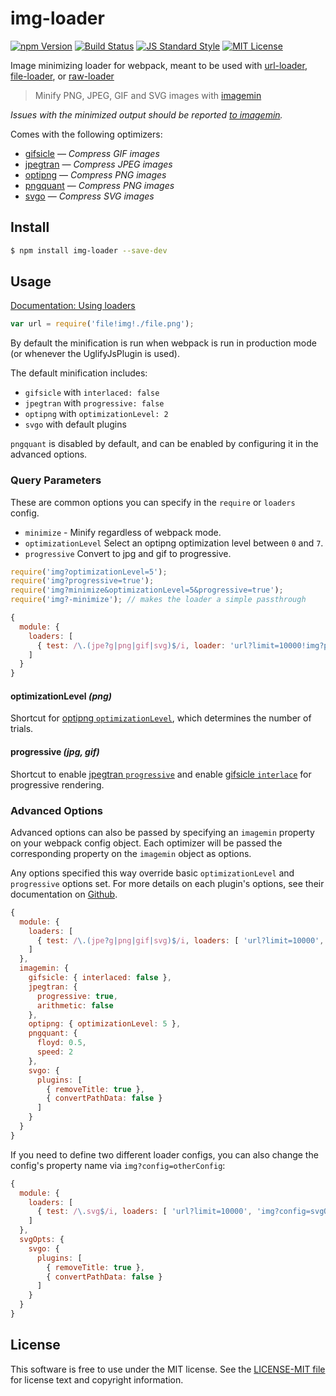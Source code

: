 # img-loader

[![npm Version][npm-image]][npm]
[![Build Status][build-image]][build]
[![JS Standard Style][style-image]][style]
[![MIT License][license-image]][LICENSE]

Image minimizing loader for webpack, meant to be used with [url-loader](https://github.com/webpack/url-loader), [file-loader](https://github.com/webpack/file-loader), or [raw-loader](https://github.com/webpack/raw-loader)

> Minify PNG, JPEG, GIF and SVG images with [imagemin](https://github.com/imagemin/imagemin)

*Issues with the minimized output should be reported [to imagemin](https://github.com/imagemin/imagemin/issues).*

Comes with the following optimizers:

- [gifsicle](https://github.com/imagemin/imagemin-gifsicle) — *Compress GIF images*
- [jpegtran](https://github.com/imagemin/imagemin-jpegtran) — *Compress JPEG images*
- [optipng](https://github.com/imagemin/imagemin-optipng) — *Compress PNG images*
- [pngquant](https://github.com/imagemin/imagemin-pngquant) — *Compress PNG images*
- [svgo](https://github.com/imagemin/imagemin-svgo) — *Compress SVG images*


## Install

```sh
$ npm install img-loader --save-dev
```


## Usage

[Documentation: Using loaders](http://webpack.github.io/docs/using-loaders.html)

``` javascript
var url = require('file!img!./file.png');
```

By default the minification is run when webpack is run in production mode (or whenever the UglifyJsPlugin is used).

The default minification includes:

- `gifsicle` with `interlaced: false`
- `jpegtran` with `progressive: false`
- `optipng` with `optimizationLevel: 2`
- `svgo` with default plugins

`pngquant` is disabled by default, and can be enabled by configuring it in the advanced options.


### Query Parameters

These are common options you can specify in the `require` or `loaders` config.

* `minimize` - Minify regardless of webpack mode.
* `optimizationLevel` Select an optipng optimization level between `0` and `7`.
* `progressive` Convert to jpg and gif to progressive.

``` javascript
require('img?optimizationLevel=5');
require('img?progressive=true');
require('img?minimize&optimizationLevel=5&progressive=true');
require('img?-minimize'); // makes the loader a simple passthrough
```

``` javascript
{
  module: {
    loaders: [
      { test: /\.(jpe?g|png|gif|svg)$/i, loader: 'url?limit=10000!img?progressive=true' }
    ]
  }
}
```

#### optimizationLevel *(png)*

Shortcut for [optipng `optimizationLevel`](https://github.com/imagemin/imagemin-optipng), which determines the number of trials.

#### progressive *(jpg, gif)*

Shortcut to enable [jpegtran `progressive`](https://github.com/imagemin/imagemin-jpegtran) and enable [gifsicle `interlace`](https://github.com/imagemin/imagemin-gifsicle) for progressive rendering.


### Advanced Options

Advanced options can also be passed by specifying an `imagemin` property on your webpack config object. Each optimizer will be passed the corresponding property on the `imagemin` object as options.

Any options specified this way override basic `optimizationLevel` and `progressive` options set. For more details on each plugin's options, see their documentation on [Github](https://github.com/imagemin).

``` javascript
{
  module: {
    loaders: [
      { test: /\.(jpe?g|png|gif|svg)$/i, loaders: [ 'url?limit=10000', 'img?minimize' ] }
    ]
  },
  imagemin: {
    gifsicle: { interlaced: false },
    jpegtran: {
      progressive: true,
      arithmetic: false
    },
    optipng: { optimizationLevel: 5 },
    pngquant: {
      floyd: 0.5,
      speed: 2
    },
    svgo: {
      plugins: [
        { removeTitle: true },
        { convertPathData: false }
      ]
    }
  }
}
```

If you need to define two different loader configs, you can also change the config's property name via `img?config=otherConfig`:

``` javascript
{
  module: {
    loaders: [
      { test: /\.svg$/i, loaders: [ 'url?limit=10000', 'img?config=svgOpts' ] }
    ]
  },
  svgOpts: {
    svgo: {
      plugins: [
        { removeTitle: true },
        { convertPathData: false }
      ]
    }
  }
}
```

## License

This software is free to use under the MIT license. See the [LICENSE-MIT file][LICENSE] for license text and copyright information.

[npm]: https://www.npmjs.org/package/img-loader
[npm-image]: https://img.shields.io/npm/v/img-loader.svg
[build]: https://travis-ci.org/thetalecrafter/img-loader
[build-image]: https://img.shields.io/travis/thetalecrafter/img-loader.svg
[style]: https://github.com/feross/standard
[style-image]: https://img.shields.io/badge/code%20style-standard-brightgreen.svg
[license-image]: https://img.shields.io/npm/l/img-loader.svg
[LICENSE]: https://github.com/thetalecrafter/img-loader/blob/master/LICENSE-MIT
